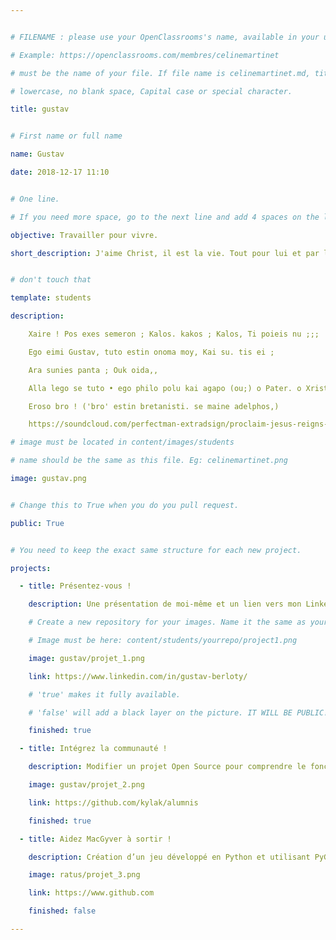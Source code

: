```yaml
---


# FILENAME : please use your OpenClassrooms's name, available in your url.

# Example: https://openclassrooms.com/membres/celinemartinet

# must be the name of your file. If file name is celinemartinet.md, title is celinemartinet.

# lowercase, no blank space, Capital case or special character.

title: gustav


# First name or full name

name: Gustav

date: 2018-12-17 11:10


# One line.

# If you need more space, go to the next line and add 4 spaces on the left, as in 'description'.

objective: Travailler pour vivre.

short_description: J'aime Christ, il est la vie. Tout pour lui et par lui.


# don't touch that

template: students

description:

    Xaire ! Pos exes semeron ; Kalos. kakos ; Kalos, Ti poieis nu ;;;

    Ego eimi Gustav, tuto estin onoma moy, Kai su. tis ei ;

    Ara sunies panta ; Ouk oida,,

    Alla lego se tuto • ego philo polu kai agapo (ou;) o Pater. o Xristos,

    Eroso bro ! ('bro' estin bretanisti. se maine adelphos,)

    https://soundcloud.com/perfectman-extradsign/proclaim-jesus-reigns-forever

# image must be located in content/images/students

# name should be the same as this file. Eg: celinemartinet.png

image: gustav.png


# Change this to True when you do you pull request.

public: True


# You need to keep the exact same structure for each new project.

projects:

  - title: Présentez-vous !

    description: Une présentation de moi-même et un lien vers mon LinkedIn.

    # Create a new repository for your images. Name it the same as your nickname and profile picture.

    # Image must be here: content/students/yourrepo/project1.png

    image: gustav/projet_1.png

    link: https://www.linkedin.com/in/gustav-berloty/

    # 'true' makes it fully available.

    # 'false' will add a black layer on the picture. IT WILL BE PUBLIC!

    finished: true

  - title: Intégrez la communauté !

    description: Modifier un projet Open Source pour comprendre le fonctionnement de Git, de Github et des pull requests. 

    image: gustav/projet_2.png

    link: https://github.com/kylak/alumnis

    finished: true

  - title: Aidez MacGyver à sortir !

    description: Création d’un jeu développé en Python et utilisant PyGame.

    image: ratus/projet_3.png

    link: https://www.github.com

    finished: false

---
```

